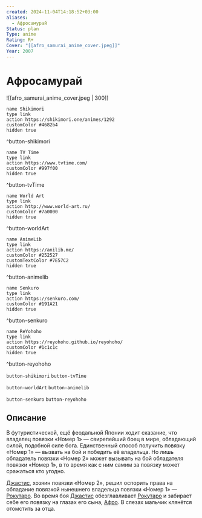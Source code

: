 ```yaml
---
created: 2024-11-04T14:18:52+03:00
aliases:
  - Афросамурай
Status: plan
Type: anime
Rating: R+
Cover: "[[afro_samurai_anime_cover.jpeg]]"
Year: 2007
---
```


# Афросамурай

![[afro_samurai_anime_cover.jpeg | 300]]

```button
name Shikimori
type link
action https://shikimori.one/animes/1292
customColor #4682b4
hidden true
```
^button-shikimori

```button
name TV Time
type link
action https://www.tvtime.com/
customColor #997f00
hidden true
```
^button-tvTime

```button
name World Art
type link
action http://www.world-art.ru/
customColor #7a0000
hidden true
```
^button-worldArt

```button
name AnimeLib
type link
action https://anilib.me/
customColor #252527
customTextColor #7E57C2
hidden true
```
^button-animelib

```button
name Senkuro
type link
action https://senkuro.com/
customColor #191A21
hidden true
```
^button-senkuro

```button
name ReYohoho
type link
action https://reyohoho.github.io/reyohoho/
customColor #1c1c1c
hidden true
```
^button-reyohoho

`button-shikimori` `button-tvTime`

`button-worldArt` `button-animelib`

`button-senkuro` `button-reyohoho`

## Описание

В футуристической, ещё феодальной Японии ходит сказание, что владелец повязки «Номер 1» — свирепейший боец в мире, обладающий силой, подобной силе бога. Единственный способ получить повязку «Номер 1» — вызвать на бой и победить её владельца. Но лишь обладатель повязки «Номер 2» может вызывать на бой обладателя повязки «Номер 1», в то время как с ним самим за повязку может сражаться кто угодно.

[Джастис](https://shikimori.one/characters/2550-justice), хозяин повязки «Номер 2», решил оспорить права на обладание повязкой нынешнего владельца повязки «Номер 1» — [Рокутаро](https://shikimori.one/characters/29587-rokutaro). Во время боя [Джастис](https://shikimori.one/characters/2550-justice) обезглавливает [Рокутаро](https://shikimori.one/characters/29587-rokutaro) и забирает себе его повязку на глазах его сына, [Афро](https://shikimori.one/characters/2549-afro-samurai). В слезах мальчик клянётся отомстить за отца.
